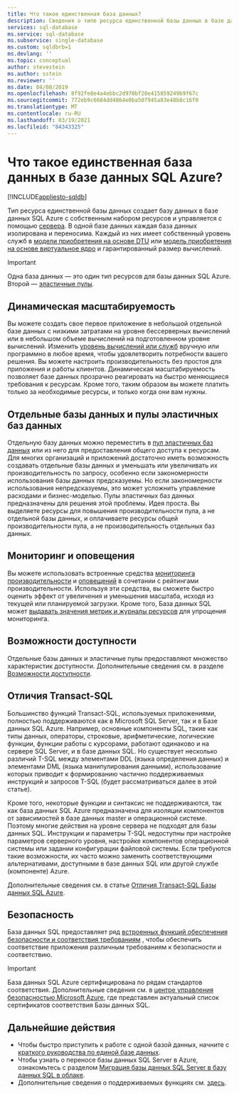 ```yaml
---
title: Что такое единственная база данных?
description: Сведения о типе ресурса единственной базы данных в базе данных SQL Azure.
services: sql-database
ms.service: sql-database
ms.subservice: single-database
ms.custom: sqldbrb=1
ms.devlang: ''
ms.topic: conceptual
author: stevestein
ms.author: sstein
ms.reviewer: ''
ms.date: 04/08/2019
ms.openlocfilehash: 8f92fe8e4a4ebbc2d970bf28e415859249b9f67c
ms.sourcegitcommit: 772eb9c6684dd4864e0ba507945a83e48b8c16f0
ms.translationtype: MT
ms.contentlocale: ru-RU
ms.lasthandoff: 03/19/2021
ms.locfileid: "84343325"
---
```

# <a name="what-is-a-single-database-in-azure-sql-database"></a>Что такое единственная база данных в базе данных SQL Azure?
[!INCLUDE[appliesto-sqldb](../includes/appliesto-sqldb.md)]

Тип ресурса единственной базы данных создает базу данных в базе данных SQL Azure с собственным набором ресурсов и управляется с помощью [сервера](logical-servers.md). В одной базе данных каждая база данных изолирована и переносима. Каждый из них имеет собственный уровень служб в [модели приобретения на основе DTU](service-tiers-dtu.md) или [модель приобретения на основе виртуальное ядро](service-tiers-vcore.md) и гарантированный размер вычислений.

> [!IMPORTANT]
> Одна база данных — это один тип ресурсов для базы данных SQL Azure. Второй — [эластичные пулы](elastic-pool-overview.md).

## <a name="dynamic-scalability"></a>Динамическая масштабируемость

Вы можете создать свое первое приложение в небольшой отдельной базе данных с низкими затратами на уровне бессерверных вычислений или в небольшом объеме вычислений на подготовленном уровне вычислений. Изменить [уровень вычислений или служб](single-database-scale.md) вручную или программно в любое время, чтобы удовлетворить потребности вашего решения. Вы можете настроить производительность без простоя для приложения и работы клиентов. Динамическая масштабируемость позволяет базе данных прозрачно реагировать на быстро меняющиеся требования к ресурсам. Кроме того, таким образом вы можете платить только за необходимые ресурсы, и только когда они вам нужны.

## <a name="single-databases-and-elastic-pools"></a>Отдельные базы данных и пулы эластичных баз данных

Отдельную базу данных можно переместить в [пул эластичных баз данных](elastic-pool-overview.md) или из него для предоставления общего доступа к ресурсам. Для многих организаций и приложений достаточно иметь возможность создавать отдельные базы данных и уменьшать или увеличивать их производительность по запросу, особенно если закономерности использования базы данных предсказуемы. Но если закономерности использования непредсказуемы, это может усложнить управление расходами и бизнес-моделью. Пулы эластичных баз данных предназначены для решения этой проблемы. Идея проста. Вы выделяете ресурсы для повышения производительности пула, а не отдельной базы данных, и оплачиваете ресурсы общей производительности пула, а не производительность отдельных баз данных.

## <a name="monitoring-and-alerting"></a>Мониторинг и оповещения

Вы можете использовать встроенные средства [мониторинга производительности](performance-guidance.md) и [оповещений](alerts-insights-configure-portal.md) в сочетании с рейтингами производительности. Используя эти средства, вы сможете быстро оценить эффект от увеличения и уменьшения масштаба, исходя из текущей или планируемой загрузки. Кроме того, База данных SQL может [выдавать значения метрик и журналы ресурсов](metrics-diagnostic-telemetry-logging-streaming-export-configure.md) для упрощения мониторинга.

## <a name="availability-capabilities"></a>Возможности доступности

Отдельные базы данных и эластичные пулы предоставляют множество характеристик доступности. Дополнительные сведения см. в разделе [Возможности доступности](sql-database-paas-overview.md#availability-capabilities).

## <a name="transact-sql-differences"></a>Отличия Transact-SQL

Большинство функций Transact-SQL, используемых приложениями, полностью поддерживаются как в Microsoft SQL Server, так и в Базе данных SQL Azure. Например, основные компоненты SQL, такие как типы данных, операторы, строковые, арифметические, логические функции, функции работы с курсорами, работают одинаково и на сервере SQL Server, и в базе данных SQL. Но существует несколько различий T-SQL между элементами DDL (языка определения данных) и элементами DML (языка манипулирования данными), использование которых приводит к формированию частично поддерживаемых инструкций и запросов T-SQL (будет рассматриваться далее в этой статье).

Кроме того, некоторые функции и синтаксис не поддерживаются, так как база данных SQL Azure предназначена для изоляции компонентов от зависимостей в базе данных master и операционной системе. Поэтому многие действия на уровне сервера не подходят для базы данных SQL. Инструкции и параметры T-SQL недоступны при настройке параметров серверного уровня, настройке компонентов операционной системы или задании конфигурации файловой системы. Если требуются такие возможности, их часто можно заменить соответствующими альтернативами, доступными в базе данных SQL или другой службе (компоненте) Azure.

Дополнительные сведения см. в статье [Отличия Transact-SQL Базы данных SQL Azure](transact-sql-tsql-differences-sql-server.md).

## <a name="security"></a>Безопасность

База данных SQL предоставляет ряд [встроенных функций обеспечения безопасности и соответствия требованиям](security-overview.md) , чтобы обеспечить соответствие приложения различным требованиям к безопасности и соответствию.

> [!IMPORTANT]
> База данных SQL Azure сертифицирована по рядам стандартов соответствия. Дополнительные сведения см. в [центре управления безопасностью Microsoft Azure](https://gallery.technet.microsoft.com/Overview-of-Azure-c1be3942), где представлен актуальный список сертификатов соответствия Базы данных SQL.

## <a name="next-steps"></a>Дальнейшие действия

- Чтобы быстро приступить к работе с одной базой данных, начните с [краткого руководства по единой базе данных](quickstart-content-reference-guide.md).
- Чтобы узнать о переносе базы данных SQL Server в Azure, ознакомьтесь с разделом [Миграция базы данных SQL Server в базу данных SQL в облаке](migrate-to-database-from-sql-server.md).
- Дополнительные сведения о поддерживаемых функциях см. [здесь](features-comparison.md).
